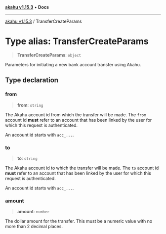 [**akahu v1.15.3**](../README.md) • **Docs**

***

[akahu v1.15.3](../README.md) / TransferCreateParams

# Type alias: TransferCreateParams

> **TransferCreateParams**: `object`

Parameters for initiating a new bank account transfer using Akahu.

## Type declaration

### from

> **from**: `string`

The Akahu account id from which the transfer will be made. The `from`
account id **must** refer to an account that has been linked by the user
for which this request is authenticated.

An account id starts with `acc_...`.

### to

> **to**: `string`

The Akahu account id to which the transfer will be made. The `to`
account id **must** refer to an account that has been linked by the user
for which this request is authenticated.

An account id starts with `acc_...`.

### amount

> **amount**: `number`

The dollar amount for the transfer. This must be a numeric value with no more
than 2 decimal places.

